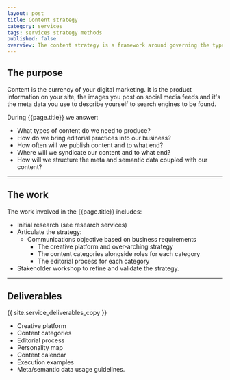 ```yaml
---
layout: post
title: Content strategy
category: services
tags: services strategy methods
published: false
overview: The content strategy is a framework around governing the type of content your business needs to produce to best engage your audience. Content strategy extends beyond editorial to technical specifications, editorial processes and governance policies. Often it is closely aligned with UX, social or channel strategies also.
---
```


## The purpose

Content is the currency of your digital marketing. It is the product information on your site, the images you post on social media feeds and it's the meta data you use to describe yourself to search engines to be found.

During {{page.title}} we answer:

* What types of content do we need to produce?
* How do we bring editorial practices into our business?
* How often will we publish content and to what end?
* Where will we syndicate our content and to what end?
* How will we structure the meta and semantic data coupled with our content?

***

## The work

The work involved in the {{page.title}} includes:

* Initial research (see research services)
* Articulate the strategy:
  - Communications objective based on business requirements
	- The creative platform and over-arching strategy
	- The content categories alongside roles for each category
	- The editorial process for each category
* Stakeholder workshop to refine and validate the strategy.

***

## Deliverables

{{ site.service_deliverables_copy }}

* Creative platform
* Content categories
* Editorial process
* Personality map
* Content calendar
* Execution examples
* Meta/semantic data usage guidelines.
